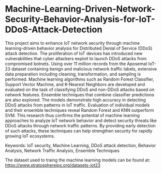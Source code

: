 # Machine-Learning-Driven-Network-Security-Behavior-Analysis-for-IoT-DDoS-Attack-Detection

This project aims to enhance IoT network security through machine learning-driven behavior analysis for Distributed Denial of Service (DDoS) attack detection. The proliferation of IoT devices has introduced new vulnerabilities that cyber attackers exploit to launch DDoS attacks from compromised botnets. Using over 11 million records from the Aposemat IoT-23 dataset containing benign and malicious network traffic labels, extensive data preparation including cleaning, transformation, and sampling is performed. Machine learning algorithms such as Random Forest Classifier, Support Vector Machine, and K-Nearest Neighbors are developed and evaluated on the task of classifying DDoS and non-DDoS attacks based on network features. Ensemble techniques that combine classifier predictions are also explored. The models demonstrate high accuracy in detecting DDoS attacks from patterns in IoT traffic. Evaluation of individual models and their ensemble techniques reveal Random Forest and KNN outperform SVM. This research thus confirms the potential of machine learning approaches to analyze IoT network behavior and detect security threats like DDoS attacks through network traffic patterns. By providing early detection of such attacks, these techniques can help strengthen security for rapidly growing IoT ecosystems.

Keywords:  IoT security, Machine Learning, DDoS attack detection, Behavior Analysis, Network Traffic Analysis, Ensemble Techniques

The dataset used to traing the machine learning models can be found at: https://www.stratosphereips.org/datasets-iot23
